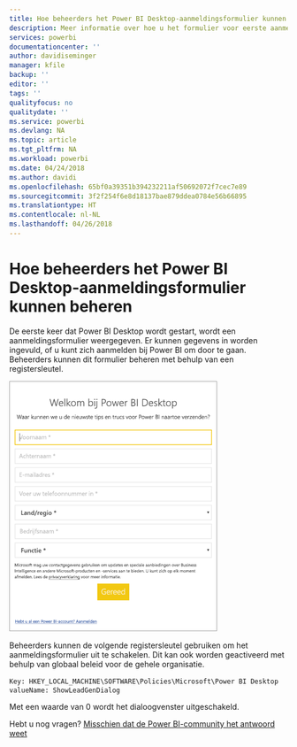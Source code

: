 ```yaml
---
title: Hoe beheerders het Power BI Desktop-aanmeldingsformulier kunnen beheren
description: Meer informatie over hoe u het formulier voor eerste aanmelding kunt beheren bij het openen van Power BI Desktop.
services: powerbi
documentationcenter: ''
author: davidiseminger
manager: kfile
backup: ''
editor: ''
tags: ''
qualityfocus: no
qualitydate: ''
ms.service: powerbi
ms.devlang: NA
ms.topic: article
ms.tgt_pltfrm: NA
ms.workload: powerbi
ms.date: 04/24/2018
ms.author: davidi
ms.openlocfilehash: 65bf0a39351b394232211af50692072f7cec7e89
ms.sourcegitcommit: 3f2f254f6e8d18137bae879ddea0784e56b66895
ms.translationtype: HT
ms.contentlocale: nl-NL
ms.lasthandoff: 04/26/2018
---
```

# <a name="how-administrators-can-manage-the-power-bi-desktop-sign-in-form"></a>Hoe beheerders het Power BI Desktop-aanmeldingsformulier kunnen beheren
De eerste keer dat Power BI Desktop wordt gestart, wordt een aanmeldingsformulier weergegeven. Er kunnen gegevens in worden ingevuld, of u kunt zich aanmelden bij Power BI om door te gaan. Beheerders kunnen dit formulier beheren met behulp van een registersleutel. 

![Formulier voor eerste aanmelding voor Power BI Desktop](media/desktop-admin-sign-in-form/sign-in-form.png)

Beheerders kunnen de volgende registersleutel gebruiken om het aanmeldingsformulier uit te schakelen. Dit kan ook worden geactiveerd met behulp van globaal beleid voor de gehele organisatie.

```
Key: HKEY_LOCAL_MACHINE\SOFTWARE\Policies\Microsoft\Power BI Desktop
valueName: ShowLeadGenDialog
```

Met een waarde van 0 wordt het dialoogvenster uitgeschakeld.

Hebt u nog vragen? [Misschien dat de Power BI-community het antwoord weet](http://community.powerbi.com/)

